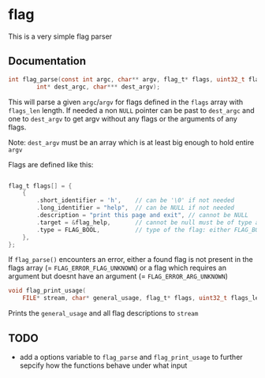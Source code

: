# flag
This is a very simple flag parser

## Documentation

```c
int flag_parse(const int argc, char** argv, flag_t* flags, uint32_t flags_len,
        int* dest_argc, char*** dest_argv);

```

This will parse a given `argc`/`argv` for flags defined in the `flags` array
with `flags_len` length. If needed a non `NULL` pointer can be past to
`dest_argc` and one to `dest_argv` to get argv without any flags or the arguments of
any flags.

Note: `dest_argv` must be an array which is at least big enough to hold entire
`argv`

Flags are defined like this:

```c

flag_t flags[] = {
    {
        .short_identifier = 'h',    // can be '\0' if not needed
        .long_identifier = "help",  // can be NULL if not needed
        .description = "print this page and exit", // cannot be NULL
        .target = &flag_help,       // cannot be null must be of type according to .type
        .type = FLAG_BOOL,          // type of the flag: either FLAG_BOOL or FLAG_STR
    },
};

```

If `flag_parse()`  encounters an error, either a found flag is not present in
the flags array (= `FLAG_ERROR_FLAG_UNKNOWN`) or a flag which requires an
argument but doesnt have an argument (= `FLAG_ERROR_ARG_UNKNOWN`)

```c
void flag_print_usage(
    FILE* stream, char* general_usage, flag_t* flags, uint32_t flags_len);
```

Prints the `general_usage` and all flag descriptions to `stream`

## TODO
- add a options variable to `flag_parse` and `flag_print_usage` to further
  sepcify how the functions behave under what input
